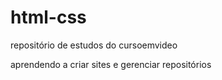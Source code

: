 # html-css
 repositório de estudos do cursoemvideo

aprendendo a criar sites e gerenciar repositórios